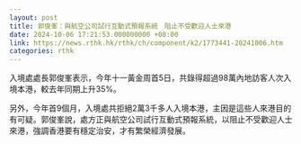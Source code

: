 ```yaml
---
layout: post
title: 郭俊峯：與航空公司試行互動式預報系統　阻止不受歡迎人士來港
date: 2024-10-06 17:21:53.000000000 +08:00
link: https://news.rthk.hk/rthk/ch/component/k2/1773441-20241006.htm
categories: rthk
---
```


入境處處長郭俊峯表示，今年十一黃金周首5日，共錄得超過98萬內地訪客人次入境本港，較去年同期上升35%。

另外，今年首9個月，入境處共拒絕2萬3千多人入境本港，主因是這些人來港目的有可疑。郭俊峯說，處方正與航空公司試行互動式預報系統，以阻止不受歡迎人士來港，強調香港要有穩定治安，才有繁榮經濟發展。
